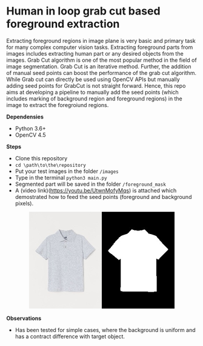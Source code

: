 # Human in loop grab cut based foreground extraction

Extracting foreground regions in image plane is very basic and primary task for many complex computer vision tasks. Extracting foreground parts from images includes extracting human part or any desired objects from the images. Grab Cut algorithm is one of the most popular method in the field of image segmentation. Grab Cut is an iterative method. Further, the addition of manual seed points can boost the performance of the grab cut algorithm. While Grab cut can directly be used using OpenCV APIs but manually adding seed points for GrabCut is not straight forward. Hence, this repo aims at developing a pipeline to manually add the seed points (which includes marking of background region and foreground regions) in the image to extract the foregroiund regions. 

**Dependensies**
* Python 3.6+
* OpenCV 4.5


**Steps**
* Clone this repository
* `cd \path\to\the\repository`
* Put your test images in the folder `/images`
* Type in the terminal `python3 main.py`
* Segmented part will be saved in the folder `/foreground_mask`
* A (video link)(https://youtu.be/UtwnMofyMqs) is attached which demostrated how to feed the seed points (foreground and background pixels).


<p align="center">
  <img src="results/resut_img.jpg" />
</p>


**Observations**
* Has been tested for simple cases, where the background is uniform and has a contract difference with target object.
